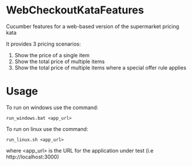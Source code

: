 WebCheckoutKataFeatures
=======================

Cucumber features for a web-based version of the supermarket pricing kata

It provides 3 pricing scenarios:

1. Show the price of a single item
2. Show the total price of multiple items
3. Show the total price of multiple items where a special offer rule applies

Usage
=====

To run on windows use the command:

	run_windows.bat <app_url>

To run on linux use the command:

	run_linux.sh <app_url>

where <app_url> is the URL for the application under test (i.e http://localhost:3000)


